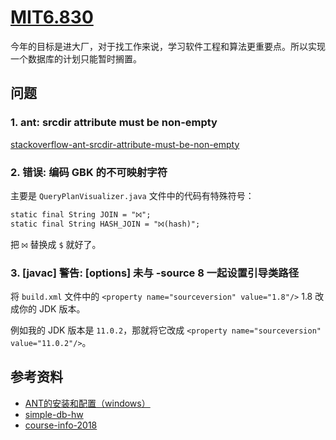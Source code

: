 # [MIT6.830](http://db.lcs.mit.edu/6.830/)
今年的目标是进大厂，对于找工作来说，学习软件工程和算法更重要点。所以实现一个数据库的计划只能暂时搁置。

## 问题
### 1. ant: srcdir attribute must be non-empty
[stackoverflow-ant-srcdir-attribute-must-be-non-empty](https://stackoverflow.com/questions/49104089/ant-srcdir-attribute-must-be-non-empty)

### 2. 错误: 编码 GBK 的不可映射字符
主要是 `QueryPlanVisualizer.java` 文件中的代码有特殊符号：
```xml
static final String JOIN = "⨝";
static final String HASH_JOIN = "⨝(hash)";
```
把 `⨝` 替换成 `$` 就好了。

### 3. [javac] 警告: [options] 未与 -source 8 一起设置引导类路径
将 `build.xml` 文件中的 `<property name="sourceversion" value="1.8"/>` 1.8 改成你的 JDK 版本。

例如我的 JDK 版本是 `11.0.2`，那就将它改成 `<property name="sourceversion" value="11.0.2"/>`。

## 参考资料
* [ANT的安装和配置（windows）](http://www.cnitblog.com/intrl/archive/2009/04/11/56254.html)
* [simple-db-hw](https://github.com/MIT-DB-Class/simple-db-hw)
* [course-info-2018](https://github.com/MIT-DB-Class/course-info-2018)
